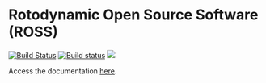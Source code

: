 # Rotodynamic Open Source Software (ROSS)

[![Build Status](https://travis-ci.com/ross-rotordynamics/ross.svg?branch=master)](https://travis-ci.com/ross-rotordynamics/ross)
[![Build status](https://ci.appveyor.com/api/projects/status/tvsj4jh7bowvn0ht/branch/master?svg=true)](https://ci.appveyor.com/project/raphaeltimbo/ross/branch/master)
<a href="https://codecov.io/gh/ross-rotordynamics/ross">
<img src="https://codecov.io/gh/ross-rotordynamics/ross/branch/master/graph/badge.svg">
</a>

Access the documentation [here](https://ross-rotordynamics.github.io/ross-website/).

